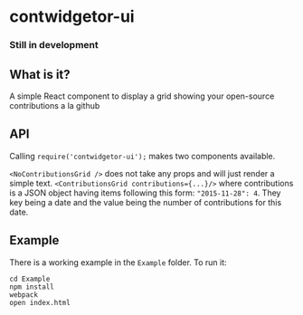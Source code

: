 # contwidgetor-ui

### Still in development

## What is it?
A simple React component to display a grid showing your open-source contributions a la github

## API
Calling ```require('contwidgetor-ui');``` makes two components available.

```<NoContributionsGrid />``` does not take any props and will just render a simple text.
```<ContributionsGrid contributions={...}/>``` where contributions is a JSON object having items following this form: ```"2015-11-28": 4```. They key being a date and the value being the number of contributions for this date.

## Example
There is a working example in the ```Example``` folder.
To run it:

```
cd Example
npm install
webpack
open index.html
```
